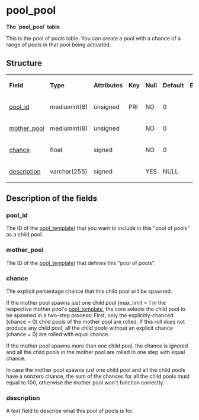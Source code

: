 # pool\_pool

**The \`pool\_pool\` table**

This is the pool of pools table. You can create a pool with a chance of a range of pools in that pool being activated.

## Structure

<table>
<colgroup>
<col width="12%" />
<col width="12%" />
<col width="12%" />
<col width="12%" />
<col width="12%" />
<col width="12%" />
<col width="12%" />
<col width="12%" />
</colgroup>
<tbody>
<tr class="odd">
<td><p><strong>Field</strong></p></td>
<td><p><strong>Type</strong></p></td>
<td><p><strong>Attributes</strong></p></td>
<td><p><strong>Key</strong></p></td>
<td><p><strong>Null</strong></p></td>
<td><p><strong>Default</strong></p></td>
<td><p><strong>Extra</strong></p></td>
<td><p><strong>Comment</strong></p></td>
</tr>
<tr class="even">
<td><p><a href="#pool_id">pool_id</a></p></td>
<td><p>mediumint(8)</p></td>
<td><p>unsigned</p></td>
<td><p>PRI</p></td>
<td><p>NO</p></td>
<td><p>0</p></td>
<td><p> </p></td>
<td><p> </p></td>
</tr>
<tr class="odd">
<td><p><a href="#mother_pool">mother_pool</a></p></td>
<td><p>mediumint(8)</p></td>
<td><p>unsigned</p></td>
<td><p> </p></td>
<td><p>NO</p></td>
<td><p>0</p></td>
<td><p> </p></td>
<td><p> </p></td>
</tr>
<tr class="even">
<td><p><a href="#chance">chance</a></p></td>
<td><p>float</p></td>
<td><p>signed</p></td>
<td><p> </p></td>
<td><p>NO</p></td>
<td><p>0</p></td>
<td><p> </p></td>
<td><p> </p></td>
</tr>
<tr class="odd">
<td><p><a href="#description">description</a></p></td>
<td><p>varchar(255)</p></td>
<td><p>signed</p></td>
<td><p> </p></td>
<td><p>YES</p></td>
<td><p>NULL</p></td>
<td><p> </p></td>
<td><p> </p></td>
</tr>
</tbody>
</table>

## Description of the fields

### pool\_id

The ID of the [pool\_template](pool_template.md)) that you want to include in this "pool of pools" as a child pool.

### mother\_pool

The ID of the [pool\_template](pool_template.md)) that defines this "pool of pools".

### chance

The explicit percentage chance that this child pool will be spawned.

If the mother pool spawns just one child pool (max\_limit = 1 in the respective mother pool's [pool\_template](pool_template.md), the core selects the child pool to be spawned in a two-step process: First, only the explicitly-chanced (chance &gt; 0) child pools of the mother pool are rolled. If this roll does not produce any child pool, all the child pools without an explicit chance (chance = 0) are rolled with equal chance.

If the mother pool spawns more than one child pool, the chance is ignored and all the child pools in the mother pool are rolled in one step with equal chance.

In case the mother pool spawns just one child pool and all the child pools have a nonzero chance, the sum of the chances for all the child pools must equal to 100, otherwise the mother pool won't function correctly.

### description

A text field to describe what this pool of pools is for.
